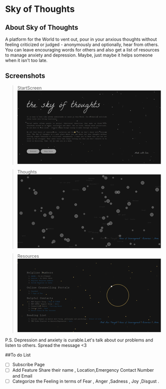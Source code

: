 # Sky of Thoughts



## About Sky of Thoughts

A platform for the World to vent out, pour in your anxious thoughts without feeling criticized or judged - anonymously and optionally, hear from others.
You can leave encouraging words for others and also get a list of resources to manage anxiety and depression. Maybe, just maybe it helps someone when it isn't too late.


## Screenshots

>StartScreen
![StartScreen](/assets/shot1.png)

>Thoughts
![Thoughts](/assets/shot2.png)

>Resources
![ResourcesScreen](/assets/shot3.png)




P.S. Depression and anxiety is curable.Let's talk about our problems and listen to others.
Spread the message <3

##To do List

- [ ] Subscribe Page
- [ ] Add Feature Share their name , Location,Emergency Contact Number and Email 
- [ ] Categorize the Feeling in terms of Fear , Anger ,Sadness , Joy ,Disgust  .